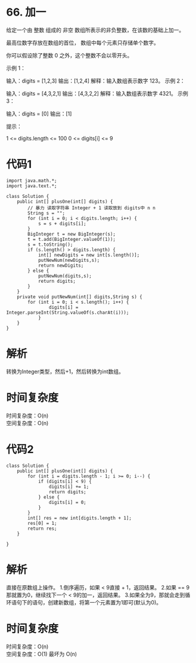 # 66. 加一

给定一个由 整数 组成的 非空 数组所表示的非负整数，在该数的基础上加一。

最高位数字存放在数组的首位， 数组中每个元素只存储单个数字。

你可以假设除了整数 0 之外，这个整数不会以零开头。

 

示例 1：

输入：digits = [1,2,3]
输出：[1,2,4]
解释：输入数组表示数字 123。
示例 2：

输入：digits = [4,3,2,1]
输出：[4,3,2,2]
解释：输入数组表示数字 4321。
示例 3：

输入：digits = [0]
输出：[1]
 

提示：

1 <= digits.length <= 100
0 <= digits[i] <= 9

# 代码1
````
import java.math.*;
import java.text.*;

class Solution {
    public int[] plusOne(int[] digits) {
        // 暴力 读取字符串 Integer + 1 读取放到 digits中 n n
        String s = "";
        for (int i = 0; i < digits.length; i++) {
            s = s + digits[i];
        }
        BigInteger t = new BigInteger(s);
        t = t.add(BigInteger.valueOf(1));
        s = t.toString(); 
        if (s.length() > digits.length) {
            int[] newDigits = new int[s.length()];
            putNewNum(newDigits,s);
            return newDigits;
        } else {
            putNewNum(digits,s);
            return digits;
        }
    }
    private void putNewNum(int[] digits,String s) {
        for (int i = 0; i < s.length(); i++) {
                digits[i] = Integer.parseInt(String.valueOf(s.charAt(i)));
            }
    }
}
````
# 解析
转换为Integer类型，然后+1，然后转换为int数组。
# 时间复杂度
时间复杂度：O(n)<br>
空间复杂度：O(n)
# 代码2
````
class Solution {
    public int[] plusOne(int[] digits) {
        for (int i = digits.length - 1; i >= 0; i--) {
            if (digits[i] < 9) {
                digits[i] += 1;
                return digits;
            } else {
                digits[i] = 0;
            }
        }
        int[] res = new int[digits.length + 1];
        res[0] = 1;
        return res;
    }
    
}
````
# 解析
直接在原数组上操作。
1.倒序遍历，如果 < 9直接 + 1，返回结果。
2.如果 == 9 那就置为0，继续找下一个 < 9的加一，返回结果。
3.如果全为9，那就会走到循环语句下的语句，创建新数组，将第一个元素置为1即可(默认为0)。
# 时间复杂度
时间复杂度：O(n)<br>
空间复杂度：O(1) 最坏为 O(n)
